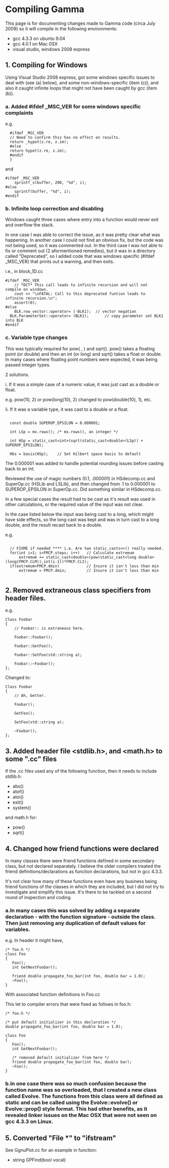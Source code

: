 # Compiling Gamma
This page is for documenting changes made to Gamma code (circa July 2009) so it will compile in the following environments:
  * gcc 4.3.3 on ubuntu 9.04
  * gcc 4.0.1 on Mac 0SX
  * visual studio, windows 2008 express


## 1.  Compiling for Windows
Using Visual Studio 2008 express, got some windows specific issues to deal with (see (a) below), and some non-windows-specific (item (c)), and also it caught infinite loops that might not have been caught by gcc (item (b)).

### a. Added #ifdef _MSC_VER for some windows specific complaints
e.g. 

```
  #ifdef _MSC_VER
  // Need to confirm this has no effect on results.
  return _hypot(z.re, z.im); 
  #else
  return hypot(z.re, z.im);
  #endif  
  }
```

and

```
#ifdef _MSC_VER
	sprintf_s(buffer, 200, "%d", i); 
#else
	sprintf(buffer, "%d", i); 
#endif
```

### b. Infinite loop correction and disabling
Windows caught three cases where entry into a function would never exit and overflow the stack.

In one case I was able to correct the issue, as it was pretty clear what was happening.  In another case I could not find an obvious fix, but the code was not being used, so it was commented out.  In the third case I was not able to fix or comment out (2 aformentioned remedies), but it was in a directory called "Deprecated", so I added code that was windows specific (#ifdef _MSC_VER) that prints out a warning, and then exits.

i.e., in block_1D.cc
```
#ifdef _MSC_VER
	// *DCT* This call leads to infinite recursion and will not compile on windows.
	cout << "\nFATAL: Call to this deprecated funtion leads to infinite recursion.\n";
	assert(0);
#else
	BLK.row_vector::operator= (-BLK1);	// vector negation
  BLK.ParameterSet::operator= (BLK1);		// copy parameter set BLK1 into BLK
#endif
```

### c. Variable type changes
This was typically required for pow( , ) and sqrt().  pow() takes a floating point (or double) and then an int (or long) and sqrt() takes a float or double.  In many cases where floating point numbers were expected, it was being passed integer types.  

2 solutions.  

i. If it was a simple case of a numeric value, it was just cast as a double or float.

e.g. pow(10, 2) or  pow(long(10), 2) changed to pow(double(10), 1), etc.

ii. If it was a variable type, it was cast to a double or a float.

```

  const double SUPEROP_EPSILON = 0.000001;

  int LSp = mx.rows(); /* mx.rows(), an integer */

  int HSp = static_cast<int>(sqrt(static_cast<double>(LSp)) + SUPEROP_EPSILON); 
  
  Hbs = basis(HSp);    // Set Hilbert space basis to default

```

The 0.000001 was added to handle potential rounding issues before casting back to an int.

Reviewed the use of magic numbers (0.1, .000001) in HSdecomp.cc and SuperOp.cc (HSLib and LSLib), and then changed from .1 to 0.000001 to SUPEROP_EPSILON in SuperOp.cc.  Did something similar in HSdecomp.cc.

In a few special cases the result had to be cast as it's result was used in other calculations, or the required value of the input was not clear.

In the case listed below the input was being cast to a long, which might have side effects, so the long cast was kept and was in turn cast to a long double, and the result recast back to a double.

e.g. 
```

  // FIXME if needed **** i.e. Are two static_casts<>() really needed.
  for(int i=1; i<FMCP.steps; i++)   // Calculate extremum
      extremum += static_cast<double>(pow(static_cast<long double>(long(FMCP.CLM)),int(i-1))*FMCP.CLI);
  if(extremum<FMCP.dmin)            // Insure it isn't less than min
      extremum = FMCP.dmin;         // Insure it isn't less than min
         
```


## 2. Removed extraneous class specifiers from header files.
e.g.
```
Class Foobar
{
    // Foobar:: is extraneous here.

    Foobar::Foobar();
  
    Foobar::GetFoo();

    Foobar::SetFoo(std::string a);

    Foobar::~Foobar();
};
```
Changed to:
```
Class Foobar
{
    // Ah, better.

    Foobar();
  
    GetFoo();

    SetFoo(std::string a);

    ~Foobar();
};
```
## 3. Added header file <stdlib.h>, and <math.h> to some ".cc" files
If the .cc files used any of the following function, then it needs to include stdlib.h:

  * abs()
  * atof()
  * atoi()
  * exit()
  * system()

and math.h for:

  * pow()
  * sqrt()

## 4. Changed how friend functions were declared
In many classes there were friend functions defined in some secondary class, but not declared separately.  I believe the older compilers treated the friend definitions/declarations as function declarations, but not in gcc 4.3.3.  

It's not clear how many of these functions even have any business being friend functions of the classes in which they are included, but I did not try to investigate and simplify this issue. It's there to be tackled on a second round of inspection and coding.

### a.In many cases this was solved by adding a separate declaration - with the function signature - outside the class. Then just removing any duplication of default values for variables.

e.g. In header it might have,

```
/* foo.h */
class Foo
{
   Foo();
   int GetNextFoobar();

   friend double propagate_foo_bar(int foo, double bar = 1.0);
   ~Foo();
}
```
With associated function definitions in Foo.cc

This let to compiler errors that were fixed as follows in foo.h:

```
/* foo.h */

/* put default initializer in this declaration */
double propagate_foo_bar(int foo, double bar = 1.0);

class Foo
{
   Foo();
   int GetNextFoobar();

   /* removed default initializer from here */
   friend double propagate_foo_bar(int foo, double bar);
   ~Foo();
}
```

### b.In one case there was so much confusion because the function name was so overloaded, that I created a new class called Evolve.  The functions from this class were all defined as static and can be called using the Evolve::evolve() or Evolve::prop() style format.  This had other benefits, as it revealed linker issues on the Mac OSX that were not seen on gcc 4.3.3 on Linux.

## 5. Converted "File *" to "ifstream"
See GgnuPlot.cc for an example in function:
  * string GPFind(bool vocal)



